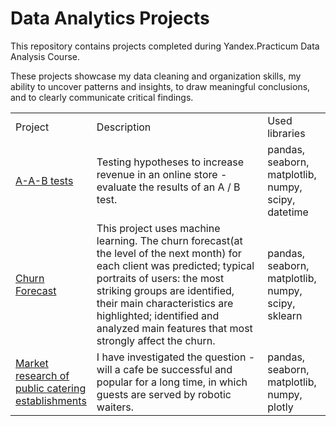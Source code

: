 # Data Analytics Projects

This repository contains projects completed during Yandex.Practicum Data Analysis Course.

These projects showcase my data cleaning and organization skills, my ability to uncover patterns and insights, to draw meaningful conclusions, and to clearly communicate critical findings. 

<table width=100% valign=top >
  <tr>
    <td width=25%>Project</td>
    <td>Description</td>
    <td width=20%>Used libraries</td>
  </tr>
        <tr>
  <td><a href="https://github.com/nmarukh/yap/blob/master/A-A-B%20tests/A-A-B%20tests%20(online%20retailer).ipynb">A-A-B tests</a></td>
    <td>Testing hypotheses to increase revenue in an online store - evaluate the results of an A / B test. </td>
    <td>pandas, seaborn, matplotlib, numpy, scipy, datetime </td>
  </tr>
      <tr>      
   <td><a href="https://github.com/nmarukh/yap/tree/master/Churn%20forecast">Churn Forecast</a></td>
    <td> This project uses machine learning. The churn forecast(at the level of the next month) for each client was predicted; typical portraits of users: the most striking groups are identified, their main characteristics are highlighted; identified and analyzed main features that most strongly affect the churn. </td>
    <td>pandas, seaborn, matplotlib, numpy, scipy, sklearn </td>
  </tr>
      <tr>    
    <td><a href="https://github.com/nmarukh/yap/tree/master/Market%20research%20of%20public%20catering%20establishments">Market research of public catering establishments</a></td>
    <td> I have investigated the question - will a cafe be successful and popular for a long time, in which guests are served by robotic waiters. </td>
    <td>pandas, seaborn, matplotlib, numpy, plotly </td>
  </tr>
      <tr>       
        
